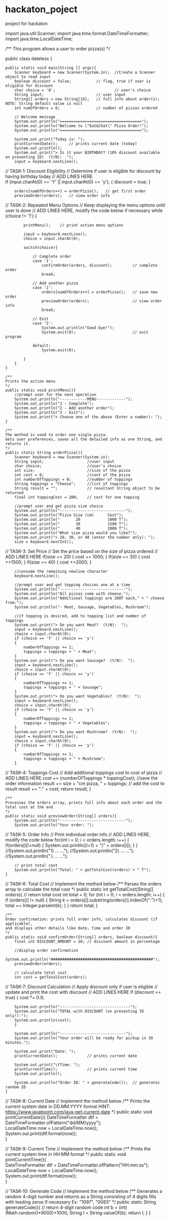 # hackaton_poject
project for hackaton

import java.util.Scanner;
import java.time.format.DateTimeFormatter;  
import java.time.LocalDateTime;    


/**
   This program allows a user to order pizza(s)
*/

public class dateless {

	public static void main(String [] args){		
		Scanner keyboard = new Scanner(System.in);	//Create a Scanner object to read input
		boolean discount = false;     		// flag, true if user is eligible for discount		
		char choice = '0';                  		// user's choice
		String input;                 		// user input		   
		String[] orders = new String[10];	// full info about order(s); NOTE: String default value is null
		int numOfOrders = 0;				// number of pizzas ordered

		// Welcome message
		System.out.println("====================================");
		System.out.println("Welcome to \"Eat&Chat\" Pizza Order!");
		System.out.println("====================================");
		
		System.out.print("Today is: ");
		printCurrentDate();		// prints current date (today)
		System.out.println();
		System.out.print("> Is it your BIRTHDAY? (10% discount available on presenting ID)  (Y/N):  ");
		input = keyboard.nextLine();

// TASK-1: Discount	Eligibility
      	// Determine if user is eligible for discount by having birthday today
      	// ADD LINES HERE		
		if (input.charAt(0) == 'Y' || input.charAt(0) == 'y'); 
		{
			discount = true;
		}

		orders[numOfOrders++] = orderPizza();	// get first order
		previewOrder(orders);	// view order info

// TASK-2: Repeated Menu Options
      	// Keep displaying the menu options until user is done
      	// ADD LINES HERE, modify the code below if necessary
		while (choice != '1') { 
		
		
			printMenu();	// print action menu options
	
			input = keyboard.nextLine();
			choice = input.charAt(0);
	
			switch(choice){
	
				// Complete order
				case '1': 
					confirmOrder(orders, discount);			// complete order
					break;
	
				// Add another pizza
				case '2':					
					orders[numOfOrders++] = orderPizza();	// save new order
					previewOrder(orders);					// view order info
					break;
	
				// Exit
				case '3': 
					System.out.println("Good bye!");
					System.exit(0);							// exit program
	
				default: 
					System.exit(0);
				
			}
		}	
	}

	/**
	Prints the action menu
	*/
	public static void printMenu(){		
		//prompt user for the next operation
		System.out.println("------------MENU-------------");
		System.out.println("1 - Complete");
		System.out.println("2 - Add another order");
		System.out.println("3 - Exit"); 
		System.out.print("> Choose one of the above (Enter a number): ");
	}

	/**
	The method is used to order one single pizza.
	Gets user preferences, saves all the detailed info as one String, and returns it.
	*/
	public static String orderPizza(){ 
		Scanner keyboard = new Scanner(System.in);
		String input;                 	//user input
		char choice;                  	//user's choice
		int size;                   	//size of the pizza 
		int cost = 0;          			//cost of the pizza
		int numberOfToppings = 0;     	//number of toppings
		String toppings = "Cheese";  	//list of toppings
		String result = "";				// resultant String object to be returned
		final int toppingCost = 200;	// cost for one topping

		//prompt user and get pizza size choice
		System.out.println("-----------------------------");
		System.out.println("Pizza Size (cm)      Cost");
		System.out.println("       20            1000 T");
		System.out.println("       30            1500 T");
		System.out.println("       40            2000 T");
		System.out.println("What size pizza would you like?"); 
		System.out.print("> 20, 30, or 40 (enter the number only): ");
		size = keyboard.nextInt();

// TASK-3: Set Price
		// Set the price based on the size of pizza ordered
		// ADD LINES HERE
		if(size == 20) {
			cost += 1000;
		}
		if(size == 30) {
			cost +=1500;
		}
		if(size == 40) {
			cost +=2000;
		}
		
		
		//consume the remaining newline character
		keyboard.nextLine(); 
		                
		//prompt user and get topping choices one at a time 
		System.out.println("-----------------------------");              
		System.out.println("All pizzas come with cheese."); 
		System.out.println("Additional toppings are 200T each," + " choose from:");
		System.out.println("- Meat, Sausage, Vegetables, Mushroom");

		//if topping is desired, add to topping list and number of toppings
		System.out.print("> Do you want Meat?  (Y/N):  ");
		input = keyboard.nextLine();
		choice = input.charAt(0);
		if (choice == 'Y' || choice == 'y')
		{
			numberOfToppings += 1;
			toppings = toppings + " + Meat";
		}
		System.out.print("> Do you want Sausage?  (Y/N):  ");
		input = keyboard.nextLine();
		choice = input.charAt(0);
		if (choice == 'Y' || choice == 'y')
		{
			numberOfToppings += 1;
			toppings = toppings + " + Sausage";
		}
		System.out.print("> Do you want Vegetables?  (Y/N):  ");
		input = keyboard.nextLine();
		choice = input.charAt(0);
		if (choice == 'Y' || choice == 'y')
		{
			numberOfToppings += 1;
			toppings = toppings + " + Vegetables";
		}
		System.out.print("> Do you want Mushroom?  (Y/N):  ");
		input = keyboard.nextLine();
		choice = input.charAt(0);
		if (choice == 'Y' || choice == 'y')
		{
			numberOfToppings += 1;
			toppings = toppings + " + Mushroom";
		}

// TASK-4: Toppings Cost
		// Add additional toppings cost to cost of pizza
		// ADD LINES HERE
		cost += (numberOfToppings * toppingCost);
		//save the order information
		result += size + "cm pizza, " + toppings;
		// add the cost to result
		result += ":" + cost;
		return result;
   	}

	/**
	Processes the orders array, prints full info about each order and the total cost at the end
	*/
	public static void previewOrder(String[] orders){
		System.out.println("-----------------------------");
		System.out.println("Your order: ");

// TASK-5: Order Info
		// Print individual order info
		// ADD LINES HERE, modify the code below
		for(int i = 0; i < orders.length; i++) {
			if(orders[i]!=null) {
				System.out.println((i+1) + ")" + orders[i]);
			}
		}
		//System.out.println("1) ... ...");
		//System.out.println("2) ... ...");
		//System.out.println(".) ... ...");
		
		// print total cost
		System.out.println("Total: " + getTotalCost(orders) + " T");
	}

// TASK-6: Total Cost
	// Implement the method below
	/**
	Parses the orders array to calculate the total cost 
	*/
	public static int getTotalCost(String[] orders){
		// return total cost
		int total = 0;
		for (int i = 0; i < orders.length; i++) {
			if (orders[i] != null) {
				String k = orders[i].substring(orders[i].indexOf(":")+1);
				total += Integer.parseInt(k);
			}
		}
		return total;
	}

	/**
	Order confirmation: prints full order info, calculates discount (if applicable), 
	and displays other details like date, time and order ID
	*/
	public static void confirmOrder(String[] orders, boolean discount){
		final int DISCOUNT_AMOUNT = 10;	// discount amount in percentage

		//display order confirmation
		System.out.println("#############################################");
		previewOrder(orders);

		// calculate total cost
		int cost = getTotalCost(orders);

// TASK-7: Discount Calculation
		// Apply discount only if user is eligible
		// update and print the cost with discount
		// ADD LINES HERE
		if (discount == true) {
			cost *= 0.9;
		
		System.out.println("-------------------------------");
		System.out.println("TOTAL with DISCOUNT (on presenting ID only!):");
		System.out.println(cost);
		}
		
		System.out.println("-----------------------------");
		System.out.println("Your order will be ready for pickup in 30 minutes.");

		System.out.print("Date: ");
		printCurrentDate();				// prints current date

		System.out.print("\tTime: ");
		printCurrentTime();				// prints current time
		System.out.println();

		System.out.println("Order ID: " + generateCode());	// generates random ID
	}

// TASK-8: Current Date
	// Implement the method below
	/**
	Prints the current system date in DD.MM.YYYY format
	HINT: https://www.javatpoint.com/java-get-current-date
	*/
	public static void printCurrentDate(){
		DateTimeFormatter dtf = DateTimeFormatter.ofPattern("dd/MM/yyyy");  
		LocalDateTime now = LocalDateTime.now();  
		System.out.print(dtf.format(now));  
	} 

// TASK-9: Current Time
	// Implement the method below
	/**
	Prints the current system time in HH:MM format
	*/
	public static void printCurrentTime(){      
		DateTimeFormatter dtf = DateTimeFormatter.ofPattern("HH:mm:ss");  
		LocalDateTime now = LocalDateTime.now();  
		System.out.print(dtf.format(now));  
	}

// TASK-10: Generate Code
	// Implement the method below
	/**
	Generates a random 4-digit number and returns as a String consisting of 4 digits fills with leading zeros if necessary
	Ex: "1097", "0083"
	*/
	public static String generateCode(){
		// return 4-digit random code
		int b = (int) (Math.random()*9000)+1000;
		String l = String.valueOf(b);
		return l;
	}
}

